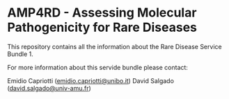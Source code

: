 # AMP4RD - Assessing Molecular Pathogenicity for Rare Diseases

This repository contains all the information about the Rare Disease Service Bundle 1.

For more information about this servide bundle please contact:

Emidio Capriotti (emidio.capriotti@unibo.it)
David Salgado (david.salgado@univ-amu.fr)
